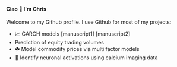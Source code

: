 #### Ciao 👋 I'm Chris
Welcome to my Github profile. I use Github for most of my projects:
- 📈 GARCH models [manuscript1] [manuscript2]
- Prediction of equity trading volumes
- ☘️ Model commodity prices via multi factor models
- 🧠 Identify neuronal activations using calcium imaging data

<!--
**tezzachris/tezzachris** is a ✨ _special_ ✨ repository because its `README.md` (this file) appears on your GitHub profile.

- 🔭 I’m currently working on ...
- 🌱 I’m currently learning ...
- 👯 I’m looking to collaborate on ...
- 🤔 I’m looking for help with ...
- 💬 Ask me about ...
- 📫 How to reach me: ...
- 😄 Pronouns: ...
- ⚡ Fun fact: ...
-->
